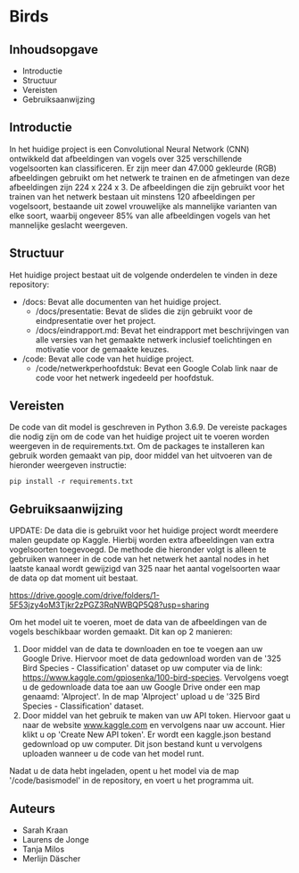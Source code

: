 # Birds

## Inhoudsopgave

* Introductie
* Structuur
* Vereisten
* Gebruiksaanwijzing

## Introductie
In het huidige project is een Convolutional Neural Network (CNN) ontwikkeld dat afbeeldingen van vogels over 325 verschillende vogelsoorten kan classificeren.
Er zijn meer dan 47.000 gekleurde (RGB) afbeeldingen gebruikt om het netwerk te trainen en de afmetingen van deze afbeeldingen zijn 224 x 224 x 3. De afbeeldingen die zijn gebruikt voor het trainen van het netwerk bestaan uit minstens 120 afbeeldingen per vogelsoort, bestaande uit zowel vrouwelijke als mannelijke varianten van elke soort, waarbij ongeveer 85% van alle afbeeldingen vogels van het mannelijke geslacht weergeven. 

## Structuur
Het huidige project bestaat uit de volgende onderdelen te vinden in deze repository:
* /docs: Bevat alle documenten van het huidige project.
  * /docs/presentatie: Bevat de slides die zijn gebruikt voor de eindpresentatie over het project.
  * /docs/eindrapport.md: Bevat het eindrapport met beschrijvingen van alle versies van het gemaakte netwerk inclusief toelichtingen en motivatie voor de gemaakte keuzes.
* /code: Bevat alle code van het huidige project.
  * /code/netwerkperhoofdstuk: Bevat een Google Colab link naar de code voor het netwerk ingedeeld per hoofdstuk.

## Vereisten
De code van dit model is geschreven in Python 3.6.9. De vereiste packages die nodig zijn om de code van het huidige project uit te voeren worden weergeven in de requirements.txt. Om de packages te installeren kan gebruik worden gemaakt van pip, door middel van het uitvoeren van de hieronder weergeven instructie:

```
pip install -r requirements.txt
```


## Gebruiksaanwijzing
UPDATE: De data die is gebruikt voor het huidige project wordt meerdere malen geupdate op Kaggle. Hierbij worden extra afbeeldingen van extra vogelsoorten toegevoegd. De methode die hieronder volgt is alleen te gebruiken wanneer in de code van het netwerk het aantal nodes in het laatste kanaal wordt gewijzigd van 325 naar het aantal vogelsoorten waar de data op dat moment uit bestaat. 

https://drive.google.com/drive/folders/1-5F53jzy4oM3Tjkr2zPGZ3RqNWBQP5Q8?usp=sharing

Om het model uit te voeren, moet de data van de afbeeldingen van de vogels beschikbaar worden gemaakt. Dit kan op 2 manieren:
1. Door middel van de data te downloaden en toe te voegen aan uw Google Drive. Hiervoor moet de data gedownload worden van de '325 Bird Species - Classification' dataset op uw computer via de link: https://www.kaggle.com/gpiosenka/100-bird-species. Vervolgens voegt u de gedownloade data toe aan uw Google Drive onder een map genaamd: 'AIproject'. In de map 'AIproject' upload u de '325 Bird Species - Classification' dataset.
2.  Door middel van het gebruik te maken van uw API token. Hiervoor gaat u naar de website www.kaggle.com en vervolgens naar uw account. Hier klikt u op 'Create New API token'. Er wordt een kaggle.json bestand gedownload op uw computer. Dit json bestand kunt u vervolgens uploaden wanneer u de code van het model runt.

Nadat u de data hebt ingeladen, opent u het model via de map '/code/basismodel' in de repository, en voert u het programma uit.


## Auteurs
* Sarah Kraan
* Laurens de Jonge
* Tanja Milos
* Merlijn Däscher
